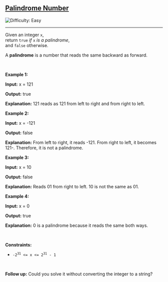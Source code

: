 <h2>
  <a href="https://leetcode.com/problems/palindrome-number">
    Palindrome Number
  </a>
</h2>

<img src='https://img.shields.io/badge/Difficulty-Easy-brightgreen' 
     alt='Difficulty: Easy' />
<hr>

<p>
  Given an integer <code>x</code>,<br>
  return <code>true</code> <em>if</em> <code>x</code> <em>is a palindrome</em>,<br>
  and <code>false</code> otherwise.
</p>

<p>
  A <strong>palindrome</strong> is a number that reads the same backward as forward.
</p>

<br>

<!-- Example 1 -->
<p><strong class="example">Example 1:</strong></p>
<div class="example-block">
  <p><strong>Input:</strong> <span class="example-io">x = 121</span></p>
  <p><strong>Output:</strong> <span class="example-io">true</span></p>
  <p><strong>Explanation:</strong> 121 reads as 121 from left to right and from right to left.</p>
</div>

<!-- Example 2 -->
<p><strong class="example">Example 2:</strong></p>
<div class="example-block">
  <p><strong>Input:</strong> <span class="example-io">x = -121</span></p>
  <p><strong>Output:</strong> <span class="example-io">false</span></p>
  <p><strong>Explanation:</strong> From left to right, it reads -121. From right to left, it becomes 121-. Therefore, it is not a palindrome.</p>
</div>

<!-- Example 3 -->
<p><strong class="example">Example 3:</strong></p>
<div class="example-block">
  <p><strong>Input:</strong> <span class="example-io">x = 10</span></p>
  <p><strong>Output:</strong> <span class="example-io">false</span></p>
  <p><strong>Explanation:</strong> Reads 01 from right to left. 10 is not the same as 01.</p>
</div>

<!-- Example 4 -->
<p><strong class="example">Example 4:</strong></p>
<div class="example-block">
  <p><strong>Input:</strong> <span class="example-io">x = 0</span></p>
  <p><strong>Output:</strong> <span class="example-io">true</span></p>
  <p><strong>Explanation:</strong> 0 is a palindrome because it reads the same both ways.</p>
</div>

<br>

<p><strong>Constraints:</strong></p>
<ul>
  <li>
    <code>-2<sup>31</sup> &lt;= x &lt;= 2<sup>31</sup> - 1</code>
  </li>
</ul>

<br>

<p><strong>Follow up:</strong> Could you solve it without converting the integer to a string?</p>
